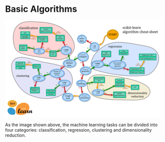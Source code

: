 # Basic Algorithms
![Image text](https://github.com/isp1tze/ML-Repositority/blob/master/Imgs/sklearn.png)

As the image shown above, the machine learning tasks can be divided into four categories: classification, regression, clustering and dimensionality reduction.
